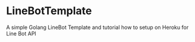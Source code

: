 # LineBotTemplate
A simple Golang LineBot Template and tutorial how to setup on Heroku for Line Bot API

